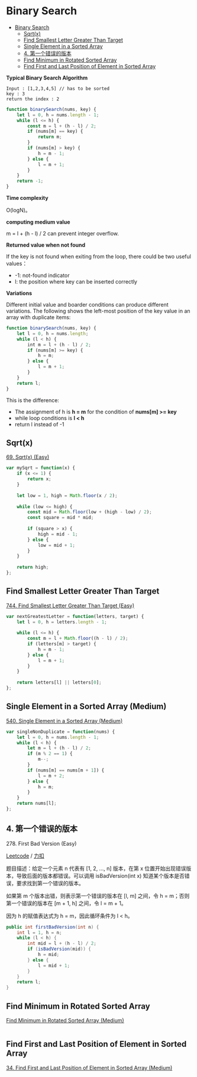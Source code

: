 # Binary Search
<!-- GFM-TOC -->
* [Binary Search](#Binary-Search)
    * [Sqrt(x)](#Sqrtx)
    * [Find Smallest Letter Greater Than Target](#Find-Smallest-Letter-Greater-Than-Target)
    * [Single Element in a Sorted Array](#Single-Element-in-a-Sorted-Array-Medium)
    * [4. 第一个错误的版本](#4-第一个错误的版本)
    * [Find Minimum in Rotated Sorted Array](#Find-Minimum-in-Rotated-Sorted-Array)
    * [Find First and Last Position of Element in Sorted Array](#Find-First-and-Last-Position-of-Element-in-Sorted-Array)
<!-- GFM-TOC -->


**Typical Binary Search Algorithm**  

```text
Input : [1,2,3,4,5] // has to be sorted
key : 3
return the index : 2
```

```javascript
function binarySearch(nums, key) {
    let l = 0, h = nums.length - 1;
    while (l <= h) {
        const m = l + (h - l) / 2;
        if (nums[m] == key) {
            return m;
        }
        if (nums[m] > key) {
            h = m - 1;
        } else {
            l = m + 1;
        }
    }
    return -1;
}
```

**Time complexity**  

O(logN)。

**computing medium value**

m = l + (h - l) / 2 can prevent integer overflow.

**Returned value when not found**  

If the key is not found when exiting from the loop, there could be two useful values：

- -1: not-found indicator
- l: the position where key can be inserted correctly

**Variations**

Different initial value and boarder conditions can produce different variations. The following shows the left-most position of the key value in an array with duplicate items:

```javascript
function binarySearch(nums, key) {
    let l = 0, h = nums.length;
    while (l < h) {
        int m = l + (h - l) / 2;
        if (nums[m] >= key) {
            h = m;
        } else {
            l = m + 1;
        }
    }
    return l;
}
```

This is the difference:

- The assignment of h is **h = m** for the condition of **nums[m] \>= key**
- while loop conditions is **l \< h**
- return l instead of -1

## Sqrt(x)

[69\. Sqrt(x) (Easy)](https://leetcode.com/problems/sqrtx/description/)

```javascript
var mySqrt = function(x) {
    if (x <= 1) {
        return x;
    }
    
    let low = 1, high = Math.floor(x / 2);
    
    while (low <= high) {
        const mid = Math.floor(low + (high - low) / 2);
        const square = mid * mid;
        
        if (square > x) {
            high = mid - 1;
        } else {
            low = mid + 1;
        }
    }
    
    return high;
};
```

## Find Smallest Letter Greater Than Target

[744\. Find Smallest Letter Greater Than Target (Easy)](https://leetcode.com/problems/find-smallest-letter-greater-than-target/description/)

```javascript
var nextGreatestLetter = function(letters, target) {
    let l = 0, h = letters.length - 1;
    
    while (l <= h) {
        const m = l + Math.floor((h - l) / 2);
        if (letters[m] > target) {
            h = m - 1;
        } else {
            l = m + 1;
        }
    }
    
    return letters[l] || letters[0];
};
```

## Single Element in a Sorted Array (Medium)

[540\. Single Element in a Sorted Array (Medium)](https://leetcode.com/problems/single-element-in-a-sorted-array/description/)

```javascript
var singleNonDuplicate = function(nums) {
    let l = 0, h = nums.length - 1;
    while (l < h) {
        let m = l + (h - l) / 2;
        if (m % 2 == 1) {
            m--;
        }
        if (nums[m] == nums[m + 1]) {
            l = m + 2;
        } else {
            h = m;
        }
    }
    return nums[l];
};
```

## 4. 第一个错误的版本

278\. First Bad Version (Easy)

[Leetcode](https://leetcode.com/problems/first-bad-version/description/) / [力扣](https://leetcode-cn.com/problems/first-bad-version/description/)

题目描述：给定一个元素 n 代表有 [1, 2, ..., n] 版本，在第 x 位置开始出现错误版本，导致后面的版本都错误。可以调用 isBadVersion(int x) 知道某个版本是否错误，要求找到第一个错误的版本。

如果第 m 个版本出错，则表示第一个错误的版本在 [l, m] 之间，令 h = m；否则第一个错误的版本在 [m + 1, h] 之间，令 l = m + 1。

因为 h 的赋值表达式为 h = m，因此循环条件为 l \< h。

```java
public int firstBadVersion(int n) {
    int l = 1, h = n;
    while (l < h) {
        int mid = l + (h - l) / 2;
        if (isBadVersion(mid)) {
            h = mid;
        } else {
            l = mid + 1;
        }
    }
    return l;
}
```

## Find Minimum in Rotated Sorted Array

[Find Minimum in Rotated Sorted Array (Medium)](https://leetcode.com/problems/find-minimum-in-rotated-sorted-array/description/)

```javascript

```

## Find First and Last Position of Element in Sorted Array

[34\. Find First and Last Position of Element in Sorted Array (Medium)](https://leetcode.com/problems/find-first-and-last-position-of-element-in-sorted-array/)

```javascript

```
